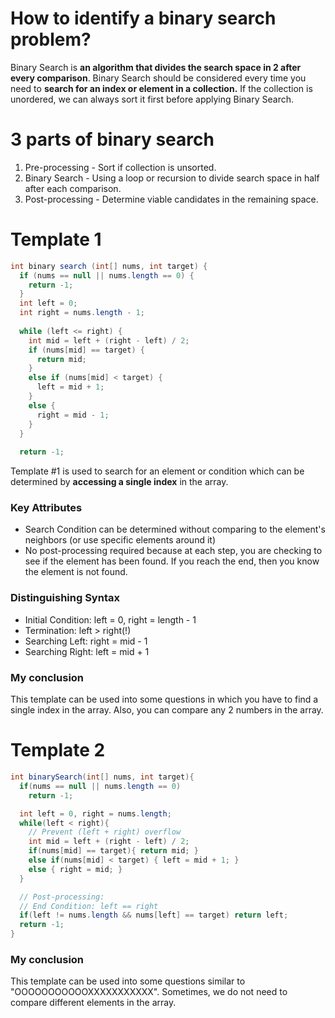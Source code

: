 # How to identify a binary search problem?
Binary Search is <strong> an algorithm that divides the search space in 2 after every comparison</strong>. Binary Search should be considered every time you need to <strong> search for an index or element in a collection.</strong> If the collection is unordered, we can always sort it first before applying Binary Search.
# 3 parts of binary search
1. Pre-processing - Sort if collection is unsorted.
2. Binary Search - Using a loop or recursion to divide search space in half after each comparison.
3. Post-processing - Determine viable candidates in the remaining space.
# Template 1
``` Java
int binary search (int[] nums, int target) {
  if (nums == null || nums.length == 0) {
    return -1;
  }
  int left = 0;
  int right = nums.length - 1;
  
  while (left <= right) {
    int mid = left + (right - left) / 2;
    if (nums[mid] == target) {
      return mid;
    }
    else if (nums[mid] < target) {
      left = mid + 1;
    }
    else {
      right = mid - 1;
    }
  }
  
  return -1;
```  
Template #1 is used to search for an element or condition which can be determined by <strong>accessing a single index</strong> in the array.
### Key Attributes
- Search Condition can be determined without comparing to the element's neighbors (or use specific elements around it)
- No post-processing required because at each step, you are checking to see if the element has been found. If you reach the end, then you know the element is not found.
### Distinguishing Syntax
- Initial Condition: left = 0, right = length - 1
- Termination: left > right(!)
- Searching Left: right = mid - 1
- Searching Right: left = mid + 1
### My conclusion
This template can be used into some questions in which you have to find a single index in the array. Also, you can compare any 2 numbers in the array. 
# Template 2
``` Java
int binarySearch(int[] nums, int target){
  if(nums == null || nums.length == 0)
    return -1;

  int left = 0, right = nums.length;
  while(left < right){
    // Prevent (left + right) overflow
    int mid = left + (right - left) / 2;
    if(nums[mid] == target){ return mid; }
    else if(nums[mid] < target) { left = mid + 1; }
    else { right = mid; }
  }

  // Post-processing:
  // End Condition: left == right
  if(left != nums.length && nums[left] == target) return left;
  return -1;
}
```
### My conclusion
This template can be used into some questions similar to "OOOOOOOOOOOXXXXXXXXXXX". Sometimes, we do not need to compare different elements in the array.
